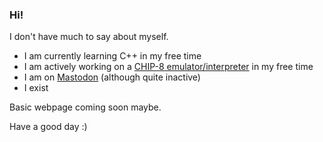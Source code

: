 ### Hi!

<!--
**AppleJuiceNerd/AppleJuiceNerd** is a ✨ _special_ ✨ repository because its `README.md` (this file) appears on your GitHub profile.

Here are some ideas to get you started:

- 🔭 I’m currently working on ...
- 🌱 I’m currently learning ...
- 👯 I’m looking to collaborate on ...
- 🤔 I’m looking for help with ...
- 💬 Ask me about ...
- 📫 How to reach me: ...
- 😄 Pronouns: ...
- ⚡ Fun fact: ...
-->

I don't have much to say about myself.

- I am currently learning C++ in my free time
- I am actively working on a [CHIP-8 emulator/interpreter](https://github.com/AppleJuiceNerd/CHIPPIE) in my free time
- I am on [Mastodon](https://mastodon.social/@AppleJuiceNerd) (although quite inactive)
- I exist

Basic webpage coming soon maybe.

Have a good day :) 
